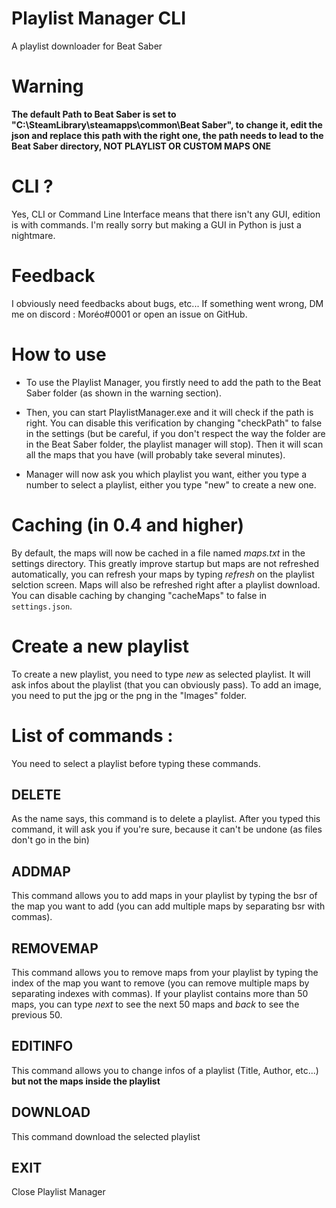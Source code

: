 # Playlist Manager CLI
A playlist downloader for Beat Saber

# Warning
**The default Path to Beat Saber is set to "C:\\SteamLibrary\\steamapps\\common\\Beat Saber", to change it, edit the json and replace this path with the right one, the path needs to lead to the Beat Saber directory, NOT PLAYLIST OR CUSTOM MAPS ONE**

# CLI ?
Yes, CLI or Command Line Interface means that there isn't any GUI, edition is with commands. I'm really sorry but making a GUI in Python is just a nightmare.

# Feedback
I obviously need feedbacks about bugs, etc... If something went wrong, DM me on discord : Moréo#0001 or open an issue on GitHub.

# How to use
- To use the Playlist Manager, you firstly need to add the path to the Beat Saber folder (as shown in the warning section).

- Then, you can start PlaylistManager.exe and it will check if the path is right. You can disable this verification by changing "checkPath" to false in the settings (but be careful, if you don't respect the way the folder are in the Beat Saber folder, the playlist manager will stop). Then it will scan all the maps that you have (will probably take several minutes).

- Manager will now ask you which playlist you want, either you type a number to select a playlist, either you type "new" to create a new one.

# Caching (in 0.4 and higher)
By default, the maps will now be cached in a file named *maps.txt* in the settings directory. This greatly improve startup but maps are not refreshed automatically, you can refresh your maps by typing *refresh* on the playlist selction screen. Maps will also be refreshed right after a playlist download. You can disable caching by changing "cacheMaps" to false in `settings.json`.

# Create a new playlist
To create a new playlist, you need to type *new* as selected playlist. It will ask infos about the playlist (that you can obviously pass). To add an image, you need to put the jpg or the png in the "Images" folder.

# List of commands :
You need to select a playlist before typing these commands.
## DELETE
  As the name says, this command is to delete a playlist. After you typed this command, it will ask you if you're sure, because it can't be undone (as files don't go in the bin)

## ADDMAP
This command allows you to add maps in your playlist by typing the bsr of the map you want to add (you can add multiple maps by separating bsr with commas).

## REMOVEMAP
This command allows you to remove maps from your playlist by typing the index of the map you want to remove (you can remove multiple maps by separating indexes with commas). If your playlist contains more than 50 maps, you can type *next* to see the next 50 maps and *back* to see the previous 50.

## EDITINFO
This command allows you to change infos of a playlist (Title, Author, etc...) **but not the maps inside the playlist**

## DOWNLOAD
This command download the selected playlist

## EXIT
Close Playlist Manager
